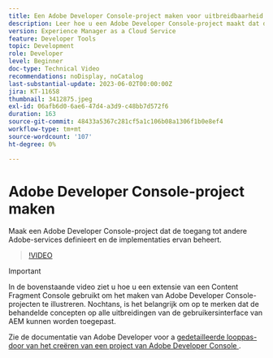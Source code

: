 ```yaml
---
title: Een Adobe Developer Console-project maken voor uitbreidbaarheid met AEM UI
description: Leer hoe u een Adobe Developer Console-project maakt dat de toegang tot andere Adobe-services definieert en de implementaties ervan beheert.
version: Experience Manager as a Cloud Service
feature: Developer Tools
topic: Development
role: Developer
level: Beginner
doc-type: Technical Video
recommendations: noDisplay, noCatalog
last-substantial-update: 2023-06-02T00:00:00Z
jira: KT-11658
thumbnail: 3412875.jpeg
exl-id: 06afb6d0-6ae6-47d4-a3d9-c48bb7d572f6
duration: 163
source-git-commit: 48433a5367c281cf5a1c106b08a1306f1b0e8ef4
workflow-type: tm+mt
source-wordcount: '107'
ht-degree: 0%

---
```


# Adobe Developer Console-project maken

Maak een Adobe Developer Console-project dat de toegang tot andere Adobe-services definieert en de implementaties ervan beheert.

>[!VIDEO](https://video.tv.adobe.com/v/3442020?quality=12&learn=on&captions=dut)

>[!IMPORTANT]
>
> In de bovenstaande video ziet u hoe u een extensie van een Content Fragment Console gebruikt om het maken van Adobe Developer Console-projecten te illustreren. Nochtans, is het belangrijk om op te merken dat de behandelde concepten op alle uitbreidingen van de gebruikersinterface van AEM kunnen worden toegepast.

Zie de documentatie van Adobe Developer voor a [&#x200B; gedetailleerde looppas-door van het creëren van een project van Adobe Developer Console &#x200B;](https://developer.adobe.com/uix/docs/services/aem-cf-console-admin/extension-development/#create-a-project-in-adobe-developer-console).

